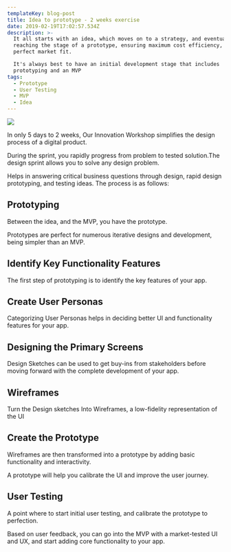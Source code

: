```yaml
---
templateKey: blog-post
title: Idea to prototype - 2 weeks exercise
date: 2019-02-19T17:02:57.534Z
description: >-
  It all starts with an idea, which moves on to a strategy, and eventually
  reaching the stage of a prototype, ensuring maximum cost efficiency, and a
  perfect market fit. 

  It's always best to have an initial development stage that includes
  prototyping and an MVP
tags:
  - Prototype
  - User Testing
  - MVP
  - Idea
---
```

![](/img/flavor_wheel.jpg)

 In only 5 days to 2 weeks, Our Innovation Workshop simplifies the design process of a digital product.

During the sprint, you rapidly progress from problem to tested solution.The design sprint allows you to solve any design problem.

Helps in answering critical business questions through design, rapid design prototyping, and testing ideas. The process is as follows:

## Prototyping

Between the idea, and the MVP, you have the prototype.

Prototypes are perfect for numerous iterative designs and development, being simpler than an MVP.

## Identify Key Functionality Features

The first step of prototyping is to identify the key features of your app.

## Create User Personas

Categorizing User Personas helps in deciding better UI and functionality features for your app.

## Designing the Primary Screens

Design Sketches can be used to get buy-ins from stakeholders before moving forward with the complete development of your app.

## Wireframes

Turn the Design sketches Into Wireframes, a low-fidelity representation of the UI

## Create the Prototype

Wireframes are then transformed into a prototype by adding basic functionality and interactivity.

A prototype will help you calibrate the UI and improve the user journey.

## User Testing

A point where to start initial user testing, and calibrate the prototype to perfection. 

Based on user feedback, you can go into the MVP with a market-tested UI and UX, and start adding core functionality to your app.
